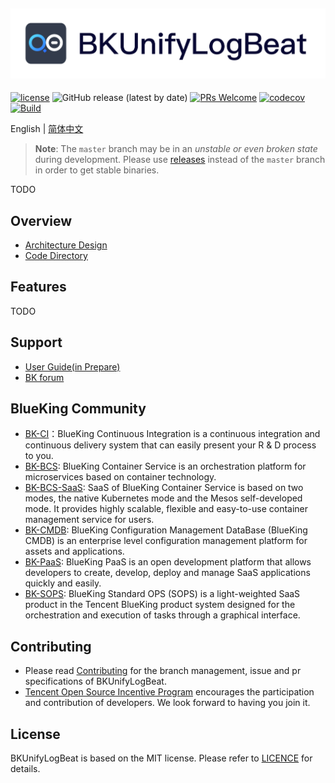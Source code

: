 ![](docs/resource/img/logo-en.png)
---
[![license](https://img.shields.io/badge/license-mit-brightgreen.svg?style=flat)](https://github.com/TencentBlueKing/bkunifylogbeat/blob/master/LICENSE.txt)
![GitHub release (latest by date)](https://img.shields.io/github/v/release/TencentBlueKing/bkunifylogbeat)
[![PRs Welcome](https://img.shields.io/badge/PRs-welcome-brightgreen.svg)](https://github.com/TencentBlueKing/bkunifylogbeat/pulls)
[![codecov](https://codecov.io/gh/TencentBlueKing/bkunifylogbeat/branch/master/graph/badge.svg?token=4EWWJ6Q9B4)](https://codecov.io/gh/TencentBlueKing/bkunifylogbeat)
[![Build](https://github.com/TencentBlueKing/bkunifylogbeat/actions/workflows/build.yml/badge.svg?branch=master&event=schedule)](https://github.com/TencentBlueKing/bkunifylogbeat/actions/workflows/build.yml)

English | [简体中文](README.md)

> **Note**: The `master` branch may be in an *unstable or even broken state* during development.
Please use [releases](https://github.com/TencentBlueKing/BKUnifyLogBeat/releases) instead of the `master` branch in order to get stable binaries.

TODO

## Overview
* [Architecture Design](docs/overview/architecture_en.md)
* [Code Directory](docs/overview/code_framework_en.md)


## Features
TODO


## Support
- [User Guide(in Prepare)](https://bk.tencent.com/docs)
- [BK forum](https://bk.tencent.com/s-mart/community)

## BlueKing Community

- [BK-CI](https://github.com/Tencent/bk-ci)：BlueKing Continuous Integration is a continuous integration and continuous delivery system that can easily present your R & D process to you.
- [BK-BCS](https://github.com/Tencent/bk-bcs): BlueKing Container Service is an orchestration platform for microservices based on container technology.
- [BK-BCS-SaaS](https://github.com/Tencent/bk-bcs-saas): SaaS of BlueKing Container Service is based on two modes, the native Kubernetes mode and the Mesos self-developed mode. It provides highly scalable, flexible and easy-to-use container management service for users.
- [BK-CMDB](https://github.com/Tencent/bk-cmdb): BlueKing Configuration Management DataBase (BlueKing CMDB) is an enterprise level configuration management platform for assets and applications.
- [BK-PaaS](https://github.com/Tencent/bk-PaaS): BlueKing PaaS is an open development platform that allows developers to create, develop, deploy and manage SaaS applications quickly and easily.
- [BK-SOPS](https://github.com/Tencent/bk-sops): BlueKing Standard OPS (SOPS) is a light-weighted SaaS product in the Tencent BlueKing product system designed for the orchestration and execution of tasks through a graphical interface.

## Contributing

- Please read [Contributing](CONTRIBUTING_EN.md) for the branch management, issue and pr specifications of BKUnifyLogBeat.
- [Tencent Open Source Incentive Program](https://opensource.tencent.com/en/contribution) encourages the participation and contribution of developers. We look forward to having you join it.

## License
BKUnifyLogBeat is based on the MIT license. Please refer to [LICENCE](LICENSE.txt) for details.